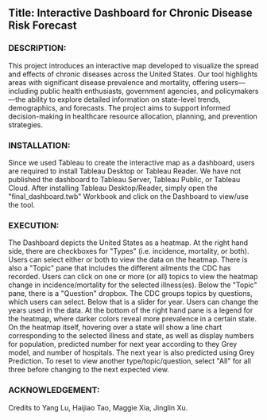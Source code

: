 ## Title: Interactive Dashboard for Chronic Disease Risk Forecast

### DESCRIPTION: 
This project introduces an interactive map developed to visualize the spread and effects of chronic diseases across the United States. Our tool highlights areas with significant disease prevalence and mortality, offering users—including public health enthusiasts, government agencies, and policymakers—the ability to explore detailed information on state-level trends, demographics, and forecasts. The project aims to support informed decision-making in healthcare resource allocation, planning, and prevention strategies.

### INSTALLATION: 
Since we used Tableau to create the interactive map as a dashboard, users are required to install Tableau Desktop or Tableau Reader.  We have not published the dashboard to Tableau Server, Tableau Public, or Tableau Cloud.  After installing Tableau Desktop/Reader, simply open the "final_dashboard.twb" Workbook and click on the Dashboard to view/use the tool.  

### EXECUTION: 
The Dashboard depicts the United States as a heatmap. At the right hand side, there are checkboxes for "Types" (i.e. incidence, mortality, or both). Users can select either or both to view the data on the heatmap. There is also a "Topic" pane that includes the different ailments the CDC has recorded.  Users can click on one or more (or all) topics to view the heatmap change in incidence/mortality for the selected illness(es).  Below the "Topic" pane, there is a "Question" dropbox.  The CDC groups topics by questions, which users can select.  Below that is a slider for year.  Users can change the years used in the data.  At the bottom of the right hand pane is a legend for the heatmap, where darker colors reveal more prevalence in a certain state.  On the heatmap itself, hovering over a state will show a line chart corresponding to the selected illness and state, as well as display numbers for population, predicted number for next year according to they Grey model, and number of hospitals.  The next year is also predicted using Grey Prediction. To reset to view another type/topic/question, select "All" for all three before changing to the next expected view.

### ACKNOWLEDGEMENT:
Credits to Yang Lu, Haijiao Tao, Maggie Xia, Jinglin Xu.

